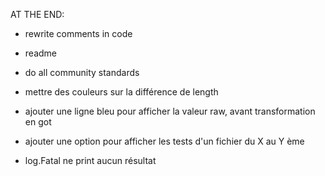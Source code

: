 AT THE END:

- rewrite comments in code
- readme
- do all community standards

- mettre des couleurs sur la différence de length
- ajouter une ligne bleu pour afficher la valeur raw, avant transformation en got
- ajouter une option pour afficher les tests d'un fichier du X au Y ème

- log.Fatal ne print aucun résultat
